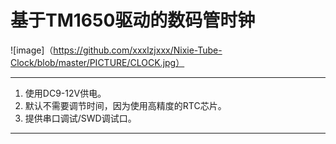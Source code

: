﻿# 基于TM1650驱动的数码管时钟
![image]（https://github.com/xxxlzjxxx/Nixie-Tube-Clock/blob/master/PICTURE/CLOCK.jpg）

---
1.  使用DC9-12V供电。
2.  默认不需要调节时间，因为使用高精度的RTC芯片。
3.  提供串口调试/SWD调试口。

---

